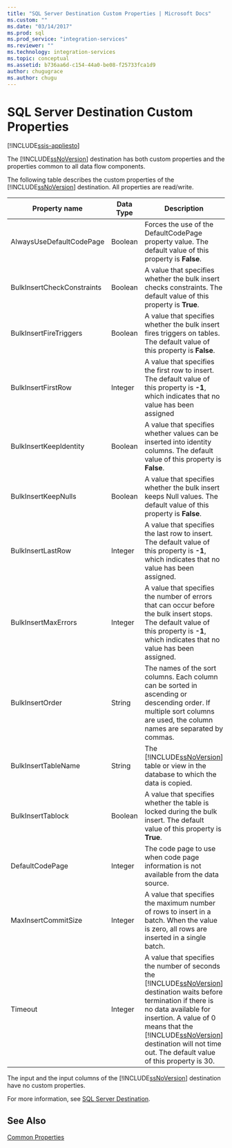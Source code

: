 ```yaml
---
title: "SQL Server Destination Custom Properties | Microsoft Docs"
ms.custom: ""
ms.date: "03/14/2017"
ms.prod: sql
ms.prod_service: "integration-services"
ms.reviewer: ""
ms.technology: integration-services
ms.topic: conceptual
ms.assetid: b736aa6d-c154-44a0-be08-f25733fca1d9
author: chugugrace
ms.author: chugu
---
```

# SQL Server Destination Custom Properties

[!INCLUDE[ssis-appliesto](../../includes/applies-to-version/sqlserver-ssis.md)]


  The [!INCLUDE[ssNoVersion](../../includes/ssnoversion-md.md)] destination has both custom properties and the properties common to all data flow components.  
  
 The following table describes the custom properties of the [!INCLUDE[ssNoVersion](../../includes/ssnoversion-md.md)] destination. All properties are read/write.  
  
|Property name|Data Type|Description|  
|-------------------|---------------|-----------------|  
|AlwaysUseDefaultCodePage|Boolean|Forces the use of the DefaultCodePage property value. The default value of this property is **False**.|  
|BulkInsertCheckConstraints|Boolean|A value that specifies whether the bulk insert checks constraints. The default value of this property is **True**.|  
|BulkInsertFireTriggers|Boolean|A value that specifies whether the bulk insert fires triggers on tables. The default value of this property is **False**.|  
|BulkInsertFirstRow|Integer|A value that specifies the first row to insert. The default value of this property is **-1**, which indicates that no value has been assigned|  
|BulkInsertKeepIdentity|Boolean|A value that specifies whether values can be inserted into identity columns. The default value of this property is **False**.|  
|BulkInsertKeepNulls|Boolean|A value that specifies whether the bulk insert keeps Null values. The default value of this property is **False**.|  
|BulkInsertLastRow|Integer|A value that specifies the last row to insert. The default value of this property is **-1**, which indicates that no value has been assigned.|  
|BulkInsertMaxErrors|Integer|A value that specifies the number of errors that can occur before the bulk insert stops. The default value of this property is **-1**, which indicates that no value has been assigned.|  
|BulkInsertOrder|String|The names of the sort columns. Each column can be sorted in ascending or descending order. If multiple sort columns are used, the column names are separated by commas.|  
|BulkInsertTableName|String|The [!INCLUDE[ssNoVersion](../../includes/ssnoversion-md.md)] table or view in the database to which the data is copied.|  
|BulkInsertTablock|Boolean|A value that specifies whether the table is locked during the bulk insert. The default value of this property is **True**.|  
|DefaultCodePage|Integer|The code page to use when code page information is not available from the data source.|  
|MaxInsertCommitSize|Integer|A value that specifies the maximum number of rows to insert in a batch. When the value is zero, all rows are inserted in a single batch.|  
|Timeout|Integer|A value that specifies the number of seconds the [!INCLUDE[ssNoVersion](../../includes/ssnoversion-md.md)] destination waits before termination if there is no data available for insertion. A value of 0 means that the [!INCLUDE[ssNoVersion](../../includes/ssnoversion-md.md)] destination will not time out. The default value of this property is 30.|  
  
 The input and the input columns of the [!INCLUDE[ssNoVersion](../../includes/ssnoversion-md.md)] destination have no custom properties.  
  
 For more information, see [SQL Server Destination](../../integration-services/data-flow/sql-server-destination.md).  
  
## See Also  
 [Common Properties](https://msdn.microsoft.com/library/51973502-5cc6-4125-9fce-e60fa1b7b796)  
  
  
